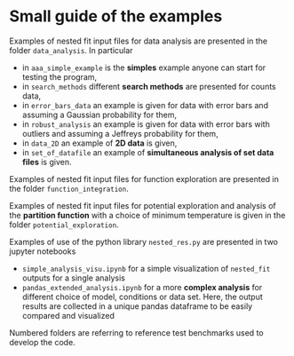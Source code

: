 # Small guide of the examples

 Examples of nested fit input files for data analysis are presented in the folder `data_analysis`. In particular
- in `aaa_simple_example` is the **simples** example anyone can start for testing the program,
- in `search_methods` different **search methods** are presented for counts data, 
- in `error_bars_data` an example is given for data with error bars and assuming a Gaussian probability for them, 
- in `robust_analysis` an example is given for data with error bars with outliers and assuming a Jeffreys probability for them, 
- in `data_2D` an example of **2D data** is given,
- in `set_of_datafile` an example of **simultaneous analysis of set data files** is given.

Examples of nested fit input files for function exploration are presented in the folder `function_integration`. 

Examples of nested fit input files for potential exploration and analysis of the **partition function** with a choice of minimum temperature is given in the folder `potential_exploration`.


Examples of use of the python library `nested_res.py` are presented in two jupyter notebooks
- `simple_analysis_visu.ipynb` for a simple visualization of `nested_fit` outputs for a single analysis
- `pandas_extended_analysis.ipynb` for a more **complex analysis** for different choice of model, conditions or data set. Here, the output results are collected in a unique pandas dataframe to be easily compared and visualized 

Numbered folders are referring to reference test benchmarks used to develop the code.